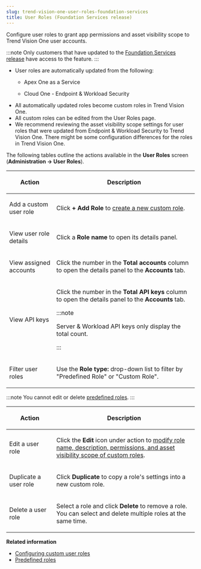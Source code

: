 ```yaml
---
slug: trend-vision-one-user-roles-foundation-services
title: User Roles (Foundation Services release)
---
```


Configure user roles to grant app permissions and asset visibility scope to Trend Vision One user accounts.

:::note
Only customers that have updated to the [Foundation Services release](update-foundation-services-release.md) have access to the feature.
:::

- User roles are automatically updated from the following:
  - Apex One as a Service

  - Cloud One - Endpoint & Workload Security
- All automatically updated roles become custom roles in Trend Vision One.
- All custom roles can be edited from the User Roles page.
- We recommend reviewing the asset visibility scope settings for user roles that were updated from Endpoint & Workload Security to Trend Vision One. There might be some configuration differences for the roles in Trend Vision One.

The following tables outline the actions available in the **User Roles** screen (**Administration → User Roles**).

<table>
<colgroup>
<col style="width: 25%" />
<col style="width: 75%" />
</colgroup>
<thead>
<tr>
<th><p>Action</p></th>
<th><p>Description</p></th>
</tr>
</thead>
<tbody>
<tr>
<td><p>Add a custom user role</p></td>
<td><p>Click <strong>+ Add Role</strong> to <a href="trend-vision-one-custom-user-roles-trend-vision-one">create a new custom role</a>.</p></td>
</tr>
<tr>
<td><p>View user role details</p></td>
<td><p>Click a <strong>Role name</strong> to open its details panel.</p></td>
</tr>
<tr>
<td><p>View assigned accounts</p></td>
<td><p>Click the number in the <strong>Total accounts</strong> column to open the details panel to the <strong>Accounts</strong> tab.</p></td>
</tr>
<tr>
<td><p>View API keys</p></td>
<td><p>Click the number in the <strong>Total API keys</strong> column to open the details panel to the <strong>Accounts</strong> tab.</p>


:::note

<p>Server &amp; Workload API keys only display the total count.</p>


:::

</td>
</tr>
<tr>
<td><p>Filter user roles</p></td>
<td><p>Use the <strong>Role type:</strong> drop-down list to filter by "Predefined Role" or "Custom Role".</p></td>
</tr>
</tbody>
</table>

:::note
You cannot edit or delete [predefined roles](predefined-roles-trend-vision-one.md).
:::

<table>
<colgroup>
<col style="width: 25%" />
<col style="width: 75%" />
</colgroup>
<thead>
<tr>
<th><p>Action</p></th>
<th><p>Description</p></th>
</tr>
</thead>
<tbody>
<tr>
<td><p>Edit a user role</p></td>
<td><p>Click the <strong>Edit</strong> icon under action to <a href="trend-vision-one-custom-user-roles-trend-vision-one">modify role name, description, permissions, and asset visibility scope of custom roles</a>.</p></td>
</tr>
<tr>
<td><p>Duplicate a user role</p></td>
<td><p>Click <strong>Duplicate</strong> to copy a role's settings into a new custom role.</p></td>
</tr>
<tr>
<td><p>Delete a user role</p></td>
<td><p>Select a role and click <strong>Delete</strong> to remove a role. You can select and delete multiple roles at the same time.</p></td>
</tr>
</tbody>
</table>

**Related information**

- [Configuring custom user roles](custom-user-roles-trend-vision-one.md "Add or edit a custom user role to grant custom app permissions and scope to Trend Vision One user accounts.")
- [Predefined roles](predefined-roles-trend-vision-one.md "View the built-in permissions for predefined roles and the Trend Vision One user accounts the role has been assigned to.")
